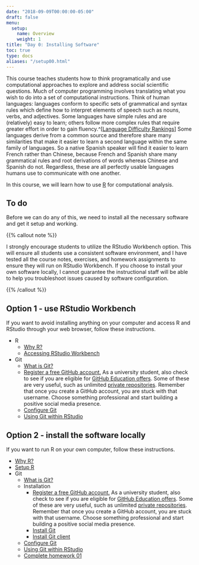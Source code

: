 ```yaml
---
date: "2018-09-09T00:00:00-05:00"
draft: false
menu:
  setup:
    name: Overview
    weight: 1
title: "Day 0: Installing Software"
toc: true
type: docs
aliases: "/setup00.html"
---
```


This course teaches students how to think programatically and use computational approaches to explore and address social scientific questions. Much of computer programming involves translating what you wish to do into a set of computational instructions. Think of human languages: languages conform to specific sets of grammatical and syntax rules which define how to interpret elements of speech such as nouns, verbs, and adjectives. Some languages have simple rules and are (relatively) easy to learn; others follow more complex rules that require greater effort in order to gain fluency.^[[Language Difficulty Rankings](http://www.effectivelanguagelearning.com/language-guide/language-difficulty)] Some languages derive from a common source and therefore share many similarities that make it easier to learn a second language within the same family of languages. So a native Spanish speaker will find it easier to learn French rather than Chinese, because French and Spanish share many grammatical rules and root derivations of words whereas Chinese and Spanish do not. Regardless, these are all perfectly usable languages humans use to communicate with one another.

In this course, we will learn how to use [R](https://www.r-project.org/) for computational analysis.

## To do

Before we can do any of this, we need to install all the necessary software and get it setup and working.

{{% callout note %}}

I strongly encourage students to utilize the RStudio Workbench option. This will ensure all students use a consistent software environment, and I have tested all the course notes, exercises, and homework assignments to ensure they will run on RStudio Workbench. If you choose to install your own software locally, I cannot guarantee the instructional staff will be able to help you troubleshoot issues caused by software configuration.

{{% /callout %}}

## Option 1 - use RStudio Workbench

If you want to avoid installing anything on your computer and access R and RStudio through your web browser, follow these instructions.

* R
    * [Why R?](/setup/what-is-r/)
    * [Accessing RStudio Workbench](/setup/r-server/)
* Git
    * [What is Git?](/setup/what-is-git/)
    * [Register a free GitHub account.](https://github.com/) As a university student, also check to see if you are eligible for [GitHub Education offers](https://education.github.com/). Some of these are very useful, such as unlimited [private repositories](https://help.github.com/articles/what-plan-should-i-choose/). Remember that once you create a GitHub account, you are stuck with that username. Choose something professional and start building a positive social media presence.
    * [Configure Git](/setup/git-configure/)
    * [Using Git within RStudio](/setup/git-with-rstudio/#test-drive-rstudio-and-github)

## Option 2 - install the software locally

If you want to run R on your own computer, follow these instructions.

* [Why R?](/setup/what-is-r/)
* [Setup R](/setup/r/)
* Git
    * [What is Git?](/setup/what-is-git/)
    * Installation
        * [Register a free GitHub account.](https://github.com/) As a university student, also check to see if you are eligible for [GitHub Education offers](https://education.github.com/). Some of these are very useful, such as unlimited [private repositories](https://help.github.com/articles/what-plan-should-i-choose/). Remember that once you create a GitHub account, you are stuck with that username. Choose something professional and start building a positive social media presence.
        * [Install Git](/setup/git/)
        * [Install Git client](/setup/git-clients/)
    * [Configure Git](/setup/git-configure/)
    * [Using Git within RStudio](/setup/git-with-rstudio/)
    * [Complete homework 01](/homework/edit-readme/)
